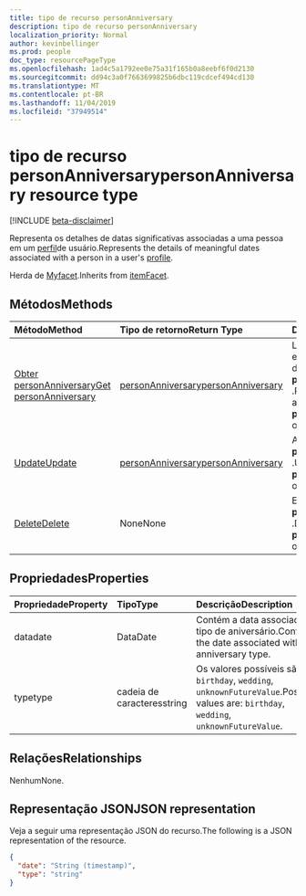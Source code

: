 ```yaml
---
title: tipo de recurso personAnniversary
description: tipo de recurso personAnniversary
localization_priority: Normal
author: kevinbellinger
ms.prod: people
doc_type: resourcePageType
ms.openlocfilehash: 1ad4c5a1792ee0e75a31f165b0a8eebf6f0d2130
ms.sourcegitcommit: dd94c3a0f7663699825b6dbc119cdcef494cd130
ms.translationtype: MT
ms.contentlocale: pt-BR
ms.lasthandoff: 11/04/2019
ms.locfileid: "37949514"
---
```

# <a name="personanniversary-resource-type"></a><span data-ttu-id="f7b07-103">tipo de recurso personAnniversary</span><span class="sxs-lookup"><span data-stu-id="f7b07-103">personAnniversary resource type</span></span>

[!INCLUDE [beta-disclaimer](../../includes/beta-disclaimer.md)]

<span data-ttu-id="f7b07-104">Representa os detalhes de datas significativas associadas a uma pessoa em um [perfil](profile.md)de usuário.</span><span class="sxs-lookup"><span data-stu-id="f7b07-104">Represents the details of meaningful dates associated with a person in a user's [profile](profile.md).</span></span>

<span data-ttu-id="f7b07-105">Herda de [Myfacet](itemFacet.md).</span><span class="sxs-lookup"><span data-stu-id="f7b07-105">Inherits from [itemFacet](itemFacet.md).</span></span>

## <a name="methods"></a><span data-ttu-id="f7b07-106">Métodos</span><span class="sxs-lookup"><span data-stu-id="f7b07-106">Methods</span></span>

| <span data-ttu-id="f7b07-107">Método</span><span class="sxs-lookup"><span data-stu-id="f7b07-107">Method</span></span>                                                   | <span data-ttu-id="f7b07-108">Tipo de retorno</span><span class="sxs-lookup"><span data-stu-id="f7b07-108">Return Type</span></span>                               | <span data-ttu-id="f7b07-109">Descrição</span><span class="sxs-lookup"><span data-stu-id="f7b07-109">Description</span></span>                                                    |
|:---------------------------------------------------------|:------------------------------------------|:---------------------------------------------------------------|
| [<span data-ttu-id="f7b07-110">Obter personAnniversary</span><span class="sxs-lookup"><span data-stu-id="f7b07-110">Get personAnniversary</span></span>](../api/personanniversary-get.md) | [<span data-ttu-id="f7b07-111">personAnniversary</span><span class="sxs-lookup"><span data-stu-id="f7b07-111">personAnniversary</span></span>](personanniversary.md) | <span data-ttu-id="f7b07-112">Leia as propriedades e os relacionamentos de um objeto **personAnniversary** .</span><span class="sxs-lookup"><span data-stu-id="f7b07-112">Read the properties and relationships of a **personAnniversary** object.</span></span> |
| [<span data-ttu-id="f7b07-113">Update</span><span class="sxs-lookup"><span data-stu-id="f7b07-113">Update</span></span>](../api/personanniversary-update.md)             | [<span data-ttu-id="f7b07-114">personAnniversary</span><span class="sxs-lookup"><span data-stu-id="f7b07-114">personAnniversary</span></span>](personanniversary.md) | <span data-ttu-id="f7b07-115">Atualizar um objeto **personAnniversary** .</span><span class="sxs-lookup"><span data-stu-id="f7b07-115">Update a **personAnniversary** object.</span></span>                               |
| [<span data-ttu-id="f7b07-116">Delete</span><span class="sxs-lookup"><span data-stu-id="f7b07-116">Delete</span></span>](../api/personanniversary-delete.md)             | <span data-ttu-id="f7b07-117">None</span><span class="sxs-lookup"><span data-stu-id="f7b07-117">None</span></span>                                      | <span data-ttu-id="f7b07-118">Excluir um objeto **personAnniversary** .</span><span class="sxs-lookup"><span data-stu-id="f7b07-118">Delete a **personAnniversary** object.</span></span>                               |

## <a name="properties"></a><span data-ttu-id="f7b07-119">Propriedades</span><span class="sxs-lookup"><span data-stu-id="f7b07-119">Properties</span></span>

| <span data-ttu-id="f7b07-120">Propriedade</span><span class="sxs-lookup"><span data-stu-id="f7b07-120">Property</span></span>     | <span data-ttu-id="f7b07-121">Tipo</span><span class="sxs-lookup"><span data-stu-id="f7b07-121">Type</span></span>        | <span data-ttu-id="f7b07-122">Descrição</span><span class="sxs-lookup"><span data-stu-id="f7b07-122">Description</span></span>                                                      |
|:-------------|:------------|:-----------------------------------------------------------------|
|<span data-ttu-id="f7b07-123">data</span><span class="sxs-lookup"><span data-stu-id="f7b07-123">date</span></span>          |<span data-ttu-id="f7b07-124">Data</span><span class="sxs-lookup"><span data-stu-id="f7b07-124">Date</span></span>         | <span data-ttu-id="f7b07-125">Contém a data associada ao tipo de aniversário.</span><span class="sxs-lookup"><span data-stu-id="f7b07-125">Contains the date associated with the anniversary type.</span></span>         |
|<span data-ttu-id="f7b07-126">type</span><span class="sxs-lookup"><span data-stu-id="f7b07-126">type</span></span>          |<span data-ttu-id="f7b07-127">cadeia de caracteres</span><span class="sxs-lookup"><span data-stu-id="f7b07-127">string</span></span>       | <span data-ttu-id="f7b07-128">Os valores possíveis são: `birthday`, `wedding`, `unknownFutureValue`.</span><span class="sxs-lookup"><span data-stu-id="f7b07-128">Possible values are: `birthday`, `wedding`, `unknownFutureValue`.</span></span>|

## <a name="relationships"></a><span data-ttu-id="f7b07-129">Relações</span><span class="sxs-lookup"><span data-stu-id="f7b07-129">Relationships</span></span>

<span data-ttu-id="f7b07-130">Nenhum</span><span class="sxs-lookup"><span data-stu-id="f7b07-130">None.</span></span>

## <a name="json-representation"></a><span data-ttu-id="f7b07-131">Representação JSON</span><span class="sxs-lookup"><span data-stu-id="f7b07-131">JSON representation</span></span>

<span data-ttu-id="f7b07-132">Veja a seguir uma representação JSON do recurso.</span><span class="sxs-lookup"><span data-stu-id="f7b07-132">The following is a JSON representation of the resource.</span></span> 

<!-- {
  "blockType": "resource",
  "optionalProperties": [

  ],
  "@odata.type": "microsoft.graph.personAnniversary",
  "baseType": ""
}-->

```json
{
  "date": "String (timestamp)",
  "type": "string"
}
```

<!-- uuid: 16cd6b66-4b1a-43a1-adaf-3a886856ed98
2019-02-04 14:57:30 UTC -->
<!-- {
  "type": "#page.annotation",
  "description": "personAnniversary resource",
  "keywords": "",
  "section": "documentation",
  "tocPath": ""
}-->
